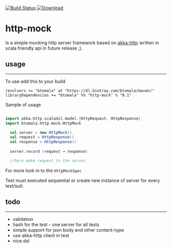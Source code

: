 [![Build Status](https://travis-ci.org/btomala/http-mock.svg?branch=master)](https://travis-ci.org/btomala/http-mock)
[![Download](https://api.bintray.com/packages/btomala/maven/http-mock/images/download.svg) ](https://bintray.com/btomala/maven/http-mock/_latestVersion)
 
# http-mock

Is a simple mocking http server framework based on [akka-http](akka.io) written in scala friendly api in future release ;).

## usage 
--------

To use add this to your build

```
resolvers += "btomala" at "https://dl.bintray.com/btomala/maven/"
libraryDependencies += "btomala" %% "http-mock" % "0.1"
```

Sample of usage

```scala

import akka.http.scaladsl.model.{HttpRequest, HttpResponse}
import btomala.http.mock.HttpMock

  val server = new HttpMock()
  val request = HttpResponse()
  val response = HttpResponse()
  
  server.record (request → response)

  //here make request to the server..

```

For more look in to the `HttpMockSpec`

Test must executed sequential or create new instance of server for every test/suit.

## todo
-------

 - validation
 - hash for the test - one server for all tests
 - simple support for json body and other content-type
 - use akka-http client in test
 - nice dsl
